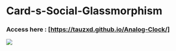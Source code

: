 # Card-s-Social-Glassmorphism

### Access here : [https://tauzxd.github.io/Analog-Clock/]

<img src="https://i.imgur.com/xzXt18G.gif"/>
